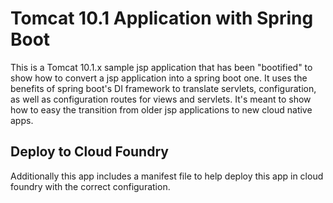 # Tomcat 10.1 Application with Spring Boot

This is a Tomcat 10.1.x sample jsp application that has been "bootified" to show how to convert a jsp application into a spring boot one. It uses the benefits of spring boot's DI framework to translate servlets, configuration, as well as configuration routes for views and servlets. It's meant to show how to easy the transition from older jsp applications to new cloud native apps.

## Deploy to Cloud Foundry

Additionally this app includes a manifest file to help deploy this app in cloud foundry with the correct configuration. 